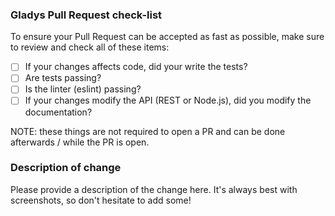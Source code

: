 ### Gladys Pull Request check-list

To ensure your Pull Request can be accepted as fast as possible, make sure to review and check all of these items:

- [ ] If your changes affects code, did your write the tests?
- [ ] Are tests passing?
- [ ] Is the linter (eslint) passing?
- [ ] If your changes modify the API (REST or Node.js), did you modify the documentation?

NOTE: these things are not required to open a PR and can be done afterwards / while the PR is open.

### Description of change

Please provide a description of the change here. It's always best with screenshots, so don't hesitate to add some!
